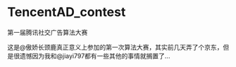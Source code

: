# TencentAD_contest
第一届腾讯社交广告算法大赛

这是@傲娇长颈鹿真正意义上参加的第一次算法大赛，其实前几天弄了个京东，但是很遗憾因为我和@jiayi797都有一些其他的事情就搁置了...

